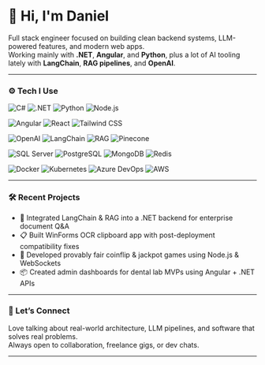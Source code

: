 # 👋 Hi, I'm Daniel

Full stack engineer focused on building clean backend systems, LLM-powered features, and modern web apps.  
Working mainly with **.NET**, **Angular**, and **Python**, plus a lot of AI tooling lately with **LangChain**, **RAG pipelines**, and **OpenAI**.

---

### ⚙️ Tech I Use

<!-- Backend & Languages -->
![C#](https://img.shields.io/badge/C%23-239120?style=flat-square&logo=c-sharp&logoColor=white)
![.NET](https://img.shields.io/badge/.NET-512BD4?style=flat-square&logo=dotnet&logoColor=white)
![Python](https://img.shields.io/badge/Python-3776AB?style=flat-square&logo=python&logoColor=white)
![Node.js](https://img.shields.io/badge/Node.js-339933?style=flat-square&logo=node.js&logoColor=white)

<!-- Frontend -->
![Angular](https://img.shields.io/badge/Angular-DD0031?style=flat-square&logo=angular&logoColor=white)
![React](https://img.shields.io/badge/React-20232A?style=flat-square&logo=react&logoColor=61DAFB)
![Tailwind CSS](https://img.shields.io/badge/TailwindCSS-38B2AC?style=flat-square&logo=tailwind-css&logoColor=white)

<!-- AI & ML -->
![OpenAI](https://img.shields.io/badge/OpenAI-412991?style=flat-square&logo=openai&logoColor=white)
![LangChain](https://img.shields.io/badge/LangChain-000000?style=flat-square)
![RAG](https://img.shields.io/badge/RAG-FF6F00?style=flat-square)
![Pinecone](https://img.shields.io/badge/Pinecone-0094D0?style=flat-square)

<!-- Databases -->
![SQL Server](https://img.shields.io/badge/SQL%20Server-CC2927?style=flat-square&logo=microsoft-sql-server&logoColor=white)
![PostgreSQL](https://img.shields.io/badge/PostgreSQL-336791?style=flat-square&logo=postgresql&logoColor=white)
![MongoDB](https://img.shields.io/badge/MongoDB-47A248?style=flat-square&logo=mongodb&logoColor=white)
![Redis](https://img.shields.io/badge/Redis-DC382D?style=flat-square&logo=redis&logoColor=white)

<!-- DevOps -->
![Docker](https://img.shields.io/badge/Docker-2496ED?style=flat-square&logo=docker&logoColor=white)
![Kubernetes](https://img.shields.io/badge/Kubernetes-326CE5?style=flat-square&logo=kubernetes&logoColor=white)
![Azure DevOps](https://img.shields.io/badge/Azure_DevOps-0078D7?style=flat-square&logo=azure-devops&logoColor=white)
![AWS](https://img.shields.io/badge/AWS-232F3E?style=flat-square&logo=amazon-aws&logoColor=white)

---

### 🛠️ Recent Projects
- 🧠 Integrated LangChain & RAG into a .NET backend for enterprise document Q&A
- 📋 Built WinForms OCR clipboard app with post-deployment compatibility fixes
- 🎰 Developed provably fair coinflip & jackpot games using Node.js & WebSockets
- 📦 Created admin dashboards for dental lab MVPs using Angular + .NET APIs

---

### 🤝 Let’s Connect

Love talking about real-world architecture, LLM pipelines, and software that solves real problems.  
Always open to collaboration, freelance gigs, or dev chats.

---

